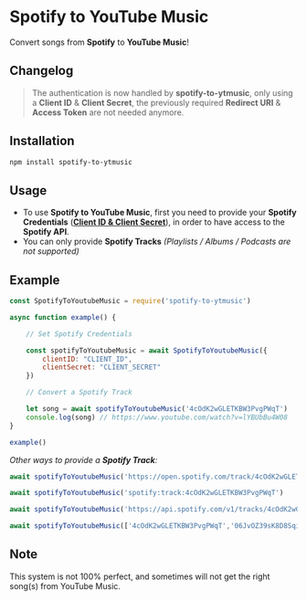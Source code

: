 # Spotify to YouTube Music

Convert songs from **Spotify** to **YouTube Music**!

## Changelog

> The authentication is now handled by **spotify-to-ytmusic**, only using a **Client ID** & **Client Secret**, the previously required **Redirect URI** & **Access Token** are not needed anymore.

## Installation

```bash
npm install spotify-to-ytmusic
```

## Usage

- To use **Spotify to YouTube Music**, first you need to provide your **Spotify Credentials** (**[Client ID & Client Secret](https://www.avermedia.com/us/creator_central_spotify)**), in order to have access to the **Spotify API**.
- You can only provide **Spotify Tracks** *(Playlists / Albums / Podcasts are not supported)*

## Example

```javascript
const SpotifyToYoutubeMusic = require('spotify-to-ytmusic')

async function example() {

    // Set Spotify Credentials

    const spotifyToYoutubeMusic = await SpotifyToYoutubeMusic({
        clientID: "CLIENT_ID",
        clientSecret: "CLIENT_SECRET"
    })

    // Convert a Spotify Track

    let song = await spotifyToYoutubeMusic('4cOdK2wGLETKBW3PvgPWqT')
    console.log(song) // https://www.youtube.com/watch?v=lYBUbBu4W08
}

example()
```

*Other ways to provide a **Spotify Track**:*

```javascript
await spotifyToYoutubeMusic('https://open.spotify.com/track/4cOdK2wGLETKBW3PvgPWqT')

await spotifyToYoutubeMusic('spotify:track:4cOdK2wGLETKBW3PvgPWqT')

await spotifyToYoutubeMusic('https://api.spotify.com/v1/tracks/4cOdK2wGLETKBW3PvgPWqT')

await spotifyToYoutubeMusic(['4cOdK2wGLETKBW3PvgPWqT','06JvOZ39sK8D8SqiqfaxDU'])
```

## Note

This system is not 100% perfect, and sometimes will not get the right song(s) from YouTube Music.